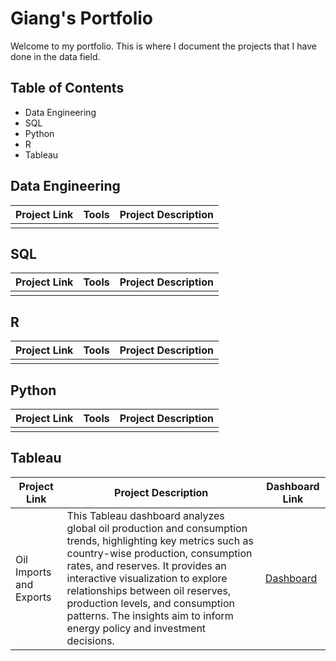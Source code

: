# Giang's Portfolio
Welcome to my portfolio. This is where I document the projects that I have done in the data field.

## Table of Contents
- Data Engineering
- SQL
- Python
- R
- Tableau

## Data Engineering
Project Link | Tools | Project Description 
--- | --- | --- | 
 |  |  |
 
## SQL
Project Link | Tools | Project Description 
--- | --- | --- | 
 |  |  |
 
## R
Project Link | Tools | Project Description 
--- | --- | --- | 
 |  |  |
 
## Python
Project Link | Tools | Project Description 
--- | --- | --- | 
 |  |  |
 
## Tableau
Project Link | Project Description | Dashboard Link
--- | --- | --- | 
Oil Imports and Exports | This Tableau dashboard analyzes global oil production and consumption trends, highlighting key metrics such as country-wise production, consumption rates, and reserves. It provides an interactive visualization to explore relationships between oil reserves, production levels, and consumption patterns. The insights aim to inform energy policy and investment decisions. | [Dashboard](https://public.tableau.com/app/profile/giang.to/viz/oil_17356781135850/Dashboard1) |
 
